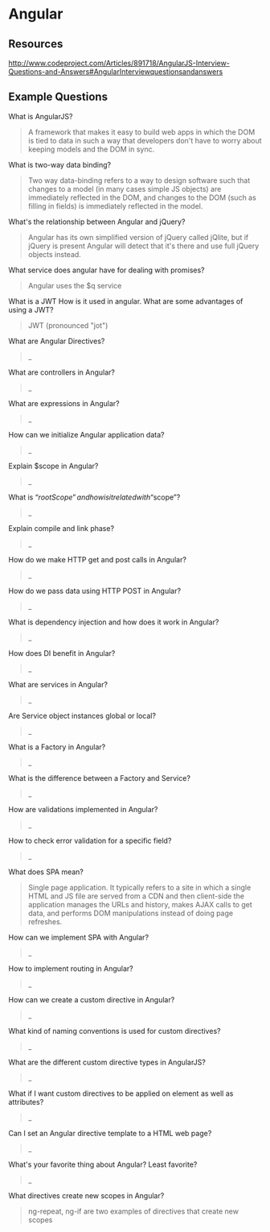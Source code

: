 # Angular

## Resources

http://www.codeproject.com/Articles/891718/AngularJS-Interview-Questions-and-Answers#AngularInterviewquestionsandanswers

## Example Questions

What is AngularJS?
> A framework that makes it easy to build web apps in which the DOM is tied to data in such a way that developers don't have to worry about keeping models and the DOM in sync.

What is two-way data binding?
> Two way data-binding refers to a way to design software such that changes to a model (in many cases simple JS objects) are immediately reflected in the DOM, and changes to the DOM (such as filling in fields) is immediately reflected in the model.

What's the relationship between Angular and jQuery?
> Angular has its own simplified version of jQuery called jQlite, but if jQuery is present Angular will detect that it's there and use full jQuery objects instead.

What service does angular have for dealing with promises?
> Angular uses the $q service

What is a JWT How is it used in angular. What are some advantages of using a JWT?
> JWT (pronounced "jot")

What are Angular Directives?
>_

What are controllers in Angular?
>_

What are expressions in Angular?
>_

How can we initialize Angular application data?
>_

Explain $scope in Angular?
>_

What is “$rootScope” and how is it related with “$scope”?
>_

Explain compile and link phase?
>_

How do we make HTTP get and post calls in Angular?
>_

How do we pass data using HTTP POST in Angular?
>_

What is dependency injection and how does it work in Angular?
>_

How does DI benefit in Angular?
>_

What are services in Angular?
>_

Are Service object instances global or local?
>_

What is a Factory in Angular?
>_

What is the difference between a Factory and Service?
>_

How are validations implemented in Angular?
>_

How to check error validation for a specific field?
>_

What does SPA mean?
> Single page application.  It typically refers to a site in which a single HTML and JS file are served from a CDN and then client-side the application manages the URLs and history, makes AJAX calls to get data, and performs DOM manipulations instead of doing page refreshes.

How can we implement SPA with Angular?
>_

How to implement routing in Angular?
>_

How can we create a custom directive in Angular?
>_

What kind of naming conventions is used for custom directives?
>_

What are the different custom directive types in AngularJS?
>_

What if I want custom directives to be applied on element as well as attributes?
>_

Can I set an Angular directive template to a HTML web page?
>_

What's your favorite thing about Angular? Least favorite?
>_

What directives create new scopes in Angular?
>ng-repeat, ng-if are two examples of directives that create new scopes

